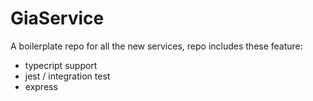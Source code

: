 # GiaService
A boilerplate repo for all the new services, repo includes these feature:
* typecript support
* jest / integration test
* express
